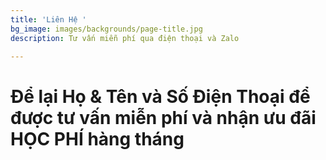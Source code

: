 ```yaml
---
title: 'Liên Hệ '
bg_image: images/backgrounds/page-title.jpg
description: Tư vấn miễn phí qua điện thoại và Zalo

---
```

# Để lại Họ & Tên và Số Điện Thoại để được tư vấn miễn phí và nhận ưu đãi HỌC PHÍ hàng tháng